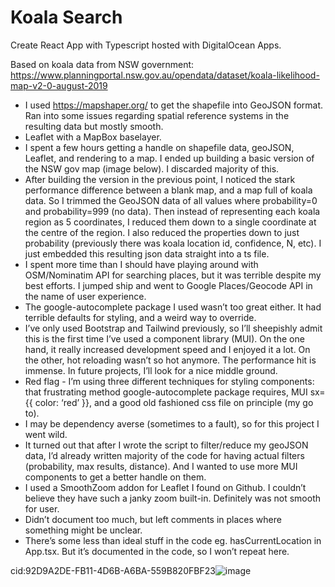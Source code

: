 # Koala Search

Create React App with Typescript hosted with DigitalOcean Apps.

Based on koala data from NSW government: https://www.planningportal.nsw.gov.au/opendata/dataset/koala-likelihood-map-v2-0-august-2019

- I used https://mapshaper.org/ to get the shapefile into GeoJSON format. Ran into some issues regarding spatial reference systems in the resulting data but mostly smooth.
- Leaflet with a MapBox baselayer.
- I spent a few hours getting a handle on shapefile data, geoJSON, Leaflet, and rendering to a map. I ended up building a basic version of the NSW gov map (image below). I discarded majority of this.
- After building the version in the previous point, I noticed the stark performance difference between a blank map, and a map full of koala data. So I trimmed the GeoJSON data of all values where probability=0 and probability=999 (no data). Then instead of representing each koala region as 5 coordinates, I reduced them down to a single coordinate at the centre of the region. I also reduced the properties down to just probability (previously there was koala location id, confidence, N, etc). I just embedded this resulting json data straight into a ts file.
- I spent more time than I should have playing around with OSM/Nominatim API for searching places, but it was terrible despite my best efforts. I jumped ship and went to Google Places/Geocode API in the name of user experience.
- The google-autocomplete package I used wasn’t too great either. It had terrible defaults for styling, and a weird way to override.
- I’ve only used Bootstrap and Tailwind previously, so I’ll sheepishly admit this is the first time I’ve used a component library (MUI). On the one hand, it really increased development speed and I enjoyed it a lot. On the other, hot reloading wasn’t so hot anymore. The performance hit is immense. In future projects, I’ll look for a nice middle ground.
- Red flag - I’m using three different techniques for styling components: that frustrating method google-autocomplete package requires, MUI sx={{ color: ‘red’ }}, and a good old fashioned css file on principle (my go to). 
- I may be dependency averse (sometimes to a fault), so for this project I went wild.
- It turned out that after I wrote the script to filter/reduce my geoJSON data, I’d already written majority of the code for having actual filters (probability, max results, distance). And I wanted to use more MUI components to get a better handle on them.
- I used a SmoothZoom addon for Leaflet I found on Github. I couldn’t believe they have such a janky zoom built-in. Definitely was not smooth for user.
- Didn’t document too much, but left comments in places where something might be unclear. 
- There’s some less than ideal stuff in the code eg. hasCurrentLocation in App.tsx. But it’s documented in the code, so I won’t repeat here. 

cid:92D9A2DE-FB11-4D6B-A6BA-559B820FBF23![image](https://user-images.githubusercontent.com/12858317/185525102-9d5ee567-8b54-422e-9636-313ecb65759a.png)

